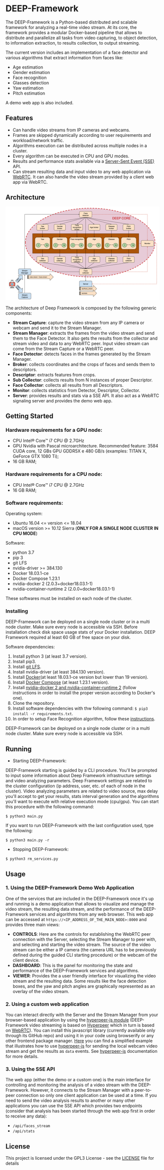 # DEEP-Framework

The DEEP-Framework is a Python-based distributed and scalable framework for analyzing a real-time video stream. At its core, the framework provides a modular Docker-based pipeline that allows to distribute and parallelize all tasks from video capturing, to object detection, to information extraction, to  results collection, to output streaming.

The current version includes an implementation of a face detector and various algorithms that extract information from faces like:

* Age estimation
* Gender estimation
* Face recognition
* Glasses detection
* Yaw estimation
* Pitch estimation

A demo web app is also included.

## Features
* Can handle video streams from IP cameras and webcams.
* Frames are skipped dynamically according to user requirements and workload/network traffic.
* Algorithms execution can be distributed across multiple nodes in a cluster.
* Every algorithm can be executed in CPU and GPU modes.
* Results and performance stats available via a [Server-Sent Event (SSE)](https://en.wikipedia.org/wiki/Server-sent_events) API. 
* Can stream resulting data and input video to any web application via [WebRTC](https://en.wikipedia.org/wiki/WebRTC). It can also handle the video stream provided by a client web app via WebRTC.

## Architecture
![alt text](docs/architettura.png)

The architecture of Deep Framework is composed by the following generic components:

* **Stream Capture**: capture the video stream from any IP camera or webcam and send it to the Stream Manager.
* **Stream Manager**: extracts the frames from the video stream and send them to the Face Detector. It also gets the results from the collector and stream video and data to any WebRTC peer. Input video stream can come from the Stream Capture or a WebRTC peer.
* **Face Detector**: detects faces in the frames generated by the Stream Manager.
* **Broker**: collects coordinates and the crops of faces and sends them to descriptors.
* **Descriptor**: extracts features from crops.
* **Sub Collector**: collects results from N instances of proper Descriptor.
* **Face Collector**: collects all results from all Descriptors.
* **Monitor**: collects statistics from Detector, Descriptor, Collector.
* **Server**: provides results and stats via a SSE API. It also act as a WebRTC signaling server and provides the demo web app.


## Getting Started

### Hardware requirements for a GPU node:

* CPU Intel® Core™ i7 CPU @ 2.7GHz
* GPU Nvidia with Pascal microarchitecture. Recommended feature: 3584 CUDA core, 12 GBs GPU GDDR5X e 480 GB/s (examples: TITAN X, GeForce GTX 1080 Ti);
* 16 GB RAM;

### Hardware requirements for a CPU node:

* CPU Intel® Core™ i7 CPU @ 2.7GHz
* 16 GB RAM;

### Software requirements:

Operating system: 
* Ubuntu  16.04 <= version <= 18.04
* macOS version >= 10.12 Sierra (**ONLY FOR A SINGLE NODE CLUSTER IN CPU MODE**)

Software:
* python 3.7
* pip 3
* git LFS
* nvidia-driver  >= 384.130
* Docker 18.03.1-ce
* Docker Compose 1.23.1
* nvidia-docker 2 (2.0.3+docker18.03.1-1)
* nvidia-container-runtime 2 (2.0.0+docker18.03.1-1)

These softwares must be installed on each node of the cluster.


### Installing


DEEP-Framework can be deployed on a single node cluster or in a multi node cluster. Make sure every node is accessible via SSH.
Before installation check disk space usage stats of your Docker installation. DEEP Framework required al least 60 GB of free space on your disk.

Software dependencies:
1.  Install python 3 (at least 3.7 version).
2.  Install pip3.
3.  Install [git LFS](https://github.com/git-lfs/git-lfs/wiki/Installation).
4.  Install nvidia-driver (at least 384.130 version).
5.  Install [Docker](https://docs.docker.com/install/linux/docker-ce/ubuntu/)(at least 18.03.1-ce version but lower than 19 version). 
6.  Install [Docker Compose](https://docs.docker.com/compose/install/) (at least 1.23.1 version).
7.  Install [nvidia-docker 2 and nvidia-container-runtime 2](https://github.com/nvidia/nvidia-docker/wiki/Installation-(version-2.0)) (follow instructions in order to install the proper version according to Docker's one).
8.  Clone the repository.
9.  Install software dependencies with thw following command: `$ pip3 install -r requirements.txt`.
10.  In order to setup Face Recognition algorithm, follow these [instructions](docs/face_recognition_docs/face_recognition.md).

DEEP-Framework can be deployed on a single node cluster or in a multi node cluster. Make sure every node is accessible via SSH.


## Running

* Starting DEEP-Framework:

DEEP-Framework starting is guided by a CLI procedure. You'll be prompted to input some information about Deep Framework infrastructure settings and video analyzing parameters. Deep Framework settings are related to the cluster configuration (ip address, user, etc. of each of node in the cluster). Video analyzing parameters are related to video source, max delay you'll accept to get your results, stats interval generation and the algorithms you'll want to execute with relative execution mode (cpu/gpu). 
You can start this procedure with the following command:
```
$ python3 main.py

```
If you want to run DEEP-Framework with the last configuration used, type the following:
```
$ python3 main.py -r
```



* Stopping DEEP-Framework:
```
$ python3 rm_services.py

```
## Usage
### 1. Using the DEEP-Framework Demo Web Application
One of the services that are included in the DEEP-Framework once it's up and running is a demo application that allows to visualize and manage the video stream, the resulting data stream, and the performance of the DEEP-Framework services and algorithms from any web browser. This web app can be accessed at `https://<IP_ADDRESS_OF_THE_MAIN_NODE>:8000` and provides three main views:
* **CONTROLS**: Here are the controls for establishing the WebRTC peer connection with the Server, selecting the Stream Manager to peer with, and selecting and starting the video stream. The source of the video stream can be either a IP camera (the camera URL has to be previously defined during the guided CLI starting procedure) or the webcam of the client device. 
* **DASHBOARD**: This is the panel for monitoring the state and performance of the DEEP-Framework services and algorithms. 
* **VIEWER**: Provides the a user friendly interface for visualizing the video stream and the resulting data. Some results like the face detection boxes, and the yaw and pitch angles are graphically represented as an overlay of the video stream.

### 2. Using a custom web application
You can interact directly with the Server and the Stream Manager from your browser-based application by using the [hyperpeer-js module](https://github.com/crs4/hyperpeer-js) (DEEP-Framework video streaming is based on [Hyperpeer](http://www.crs4.it/results/technology-catalogue/hyperpeer/) which in turn is based on [WebRTC](https://en.wikipedia.org/wiki/WebRTC)). You can install this javascript library (currently available only through its GitHub repo) and using it in your code using browserify or any other frontend package manager. [Here](docs/custom_app_example.js) you can find a simplified example that illustrates how to use [hyperpeer-js](https://github.com/crs4/hyperpeer-js) for sending the local webcam video stream and get the results as `data` events. See [hyperpeer-js](https://github.com/crs4/hyperpeer-js) documentation for more details. 

### 3. Using the SSE API
The web app (either the demo or a custom one) is the main interface for controlling and monitoring the analysis of a video stream with the DEEP-Framework. However, it connects to the Stream Manager with a peer-to-peer connection so only one client application can be used at a time. If you need to send the video analysis results to another or many other applications you can use the SSE API which provides two endpoints (consider that analysis has been started through the web app first in order to receive any data):
* `/api/faces_stream`
* `/api/stats`


## License

This project is licensed under the GPL3 License - see the [LICENSE](LICENSE) file for details

